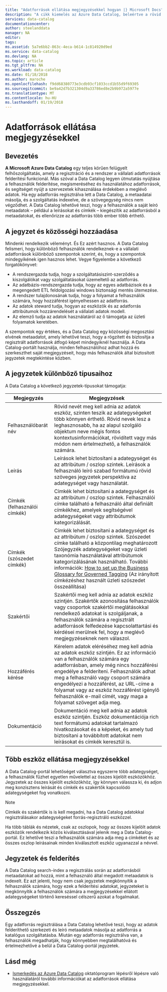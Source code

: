```yaml
---
title: "Adatforrások ellátása megjegyzésekkel hogyan |} Microsoft Docs"
description: "A cikk kiemelés az Azure Data Catalog, beleértve a rövid nevek, címkéket, leírásokat és szakértők az adategységeket módjáról útmutató."
services: data-catalog
documentationcenter: 
author: steelanddata
manager: NA
editor: 
tags: 
ms.assetid: 5a7e6bb2-863c-4eca-b614-1c814920d9ed
ms.service: data-catalog
ms.devlang: NA
ms.topic: article
ms.tgt_pltfrm: NA
ms.workload: data-catalog
ms.date: 01/18/2018
ms.author: maroche
ms.openlocfilehash: f9dd68380773e3cdb93cf1033ccd1b55d9f69305
ms.sourcegitcommit: be9a42d7b321304d9a33786ed8e2b9b972a5977e
ms.translationtype: MT
ms.contentlocale: hu-HU
ms.lasthandoff: 01/19/2018
---
```

# <a name="how-to-annotate-data-sources"></a>Adatforrások ellátása megjegyzésekkel
## <a name="introduction"></a>Bevezetés
**A Microsoft Azure Data Catalog** egy teljes körűen felügyelt felhőszolgáltatás, amely a regisztráció és a rendszer a vállalati adatforrások felderítési funkcionál. Más szóval a Data Catalog legyen útmutatás nyújtása a felhasználók felderítése, megismeréséhez és használatához adatforrások, és segítséget nyújt a szervezetek kihasználása érdekében a meglévő adatok. Ha egy adatforrás regisztrálva lett a Data Catalog, a metaadatai másolja, és a szolgáltatás indexelve, de a szövegegység nincs nem végződhet. A Data Catalog lehetővé teszi, hogy a felhasználók a saját leíró metaadatok – például a leírásokat és címkék – kiegészítik az adatforrásból a metaadatokat, és ellenőrizze az adatforrás több ember több érthető.

## <a name="annotation-and-crowdsourcing"></a>A jegyzet és közösségi hozzáadása
Mindenki rendelkezik véleményt. És Ez azért hasznos.
A Data Catalog felismeri, hogy különböző felhasználók rendelkeznek-e a vállalati adatforrások különböző szempontok szerint, és, hogy a szempontok mindegyikének igen hasznos lehet. Vegye figyelembe a következő forgatókönyvet:

* A rendszergazda tudja, hogy a szolgáltatásiszint-szerződés a kiszolgálókat vagy szolgáltatásokat üzemeltető az adatforrás.
* Az adatbázis-rendszergazda tudja, hogy az egyes adatbázisok és a megengedett ETL feldolgozási windows biztonsági mentés ütemezése.
* A rendszer tulajdonosának tudja, hogy a folyamat a felhasználók számára, hogy hozzáférést igényelhessen az adatforrás.
* Az adatok steward tudja, hogyan az eszközök és az adatforrás attribútumok hozzárendelését a vállalati adatok modell.
* Az elemző tudja az adatok használatáról az ő támogatja az üzleti folyamatok keretében.

A szempontok egy értékes, és a Data Catalog egy közösségi megosztási elvének metaadatot, amely lehetővé teszi, hogy a rögzített és biztosítja a regisztrált adatforrások átfogó képet mindegyiknél használja. A Data Catalog-portált használja, minden felhasználóhoz adhat hozzá és szerkeszthet saját megjegyzéseit, hogy más felhasználók által biztosított jegyzetek megtekintése közben.

## <a name="different-types-of-annotations"></a>A jegyzetek különböző típusaihoz
A Data Catalog a következő jegyzetek-típusokat támogatja:

| Megjegyzés | Megjegyzések |
| --- | --- |
| Felhasználóbarát név |Rövid nevét meg kell adnia az adatok eszköz, szinten teszik az adategységeket több könnyen érthető. Rövid nevek lesz a leghasznosabb, ha az alapul szolgáló objektum neve mégis fontos kontextusinformációkat, rövidített vagy más módon nem értelmezhető, a felhasználók számára. |
| Leírás |Leírások lehet biztosítani a adategységet és az attribútum / oszlop szintek. Leírások a felhasználó leíró szabad formátumú rövid szöveges jegyzetek perspektíva az adategységet vagy használatát. |
| Címkék (felhasználói címkék) |Címkék lehet biztosítani a adategységet és az attribútum / oszlop szintek. Felhasználói címke található a felhasználó által definiált címkékhez, amelyek segítségével adategységeket vagy attribútumok kategorizálását. |
| Címkék (szószedet címkék) |Címkék lehet biztosítani a adategységet és az attribútum / oszlop szintek. Szószedet címke található a központilag meghatározott Szójegyzék adategységeket vagy üzleti taxonómia használatával attribútumok kategorizálásának használható. További információk: [How to set up the Business Glossary for Governed Tagging](data-catalog-how-to-business-glossary.md) (Az irányított címkézéshez használt üzleti szószedet összeállítása) |
| Szakértői |Szakértői meg kell adnia az adatok eszköz szintjén. Szakértők azonosítása felhasználók vagy csoportok szakértői meglátásokkal rendelkező adatokat is szolgáljanak, a felhasználók számára a regisztrált adatforrások felfedezése kapcsolattartási és kérdései merülnek fel, hogy a meglévő megjegyzéseknek nem válaszol. |
| Hozzáférés kérése |Kérelem adatok eléréséhez meg kell adnia az adatok eszköz szintjén. Ez az információ van a felhasználók számára egy adatforrásban, amely még nincs hozzáférési engedélye a felderíteni. Felhasználók adhat meg a felhasználó vagy csoport számára engedélyezi a hozzáférést, az URL-címe a folyamat vagy az eszköz hozzáférést igénylő felhasználók e-mail címét, vagy maga a folyamat szöveget adja meg. |
| Dokumentáció |Dokumentáció meg kell adnia az adatok eszköz szintjén. Eszköz dokumentációja rich text formátumú adatokat tartalmazó hivatkozásokat és a képeket, és amely tud biztosítani a továbbított adatokat nem leírásokat és címkék keresztül is. |

## <a name="annotating-multiple-assets"></a>Több eszköz ellátása megjegyzésekkel
A Data Catalog-portál lehetőséget választva egyszerre több adategységet, a felhasználók fűzhet egyetlen művelettel az összes kijelölt eszközökhöz. Jegyzetek az összes kijelölt eszközökhöz, így könnyen válassza ki, és adjon meg konzisztens leírását és címkék és szakértők kapcsolódó adategységeket fog vonatkozni.

> [!NOTE]
> Címkék és szakértők is is kell megadni, ha a Data Catalog adatokkal regisztrálásakor adategységeket forrás-regisztráló eszközzel.
>
>

Ha több táblák és nézetek, csak az oszlopok, hogy az összes kijelölt adatok eszközök rendelkezik közös kiválasztásával jelenik meg a Data Catalog-portál. Ez lehetővé teszi a felhasználók számára adja meg a címkéket és az összes oszlop leírásainak minden kiválasztott eszköz ugyanazzal a névvel.

## <a name="annotations-and-discovery"></a>Jegyzetek és felderítés
A Data Catalog search-index a regisztrálás során az adatforrásból metaadatokat ad hozzá, mint a felhasználó által megadott metaadatok is indexelt. Ez azt jelenti, hogy nem csak jegyzetek megkönnyítik a felhasználók számára, hogy ezek a felderítési adatokat, jegyzeteket is megkönnyítik a felhasználók számára a megjegyzésekkel ellátott adategységeket történő kereséssel célszerű azokat a fogalmakat.

## <a name="summary"></a>Összegzés
Egy adatforrás regisztrálása a Data Catalog lehetővé teszi, hogy az adatok felderíthető szerkezeti és leíró metaadatok másolja az adatforrás a katalógus szolgáltatásba. Miután egy adatforrás regisztrálva van, a felhasználók megadhatják, hogy könnyebben megtalálhatóvá és értelmezhetővé a belül a Data Catalog-portál jegyzetek.

## <a name="see-also"></a>Lásd még
* [Ismerkedés az Azure Data Catalog](data-catalog-get-started.md) oktatóprogram lépésről lépésre való használatáról további információkat az adatforrások ellátása megjegyzésekkel.
